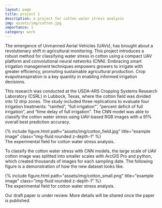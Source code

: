 ```yaml
---
layout: page
title: project 1
description: a project for cotton water stress analysis
img: assets/img/cotton.jpg
importance: 1
category: work
---
```


The emergence of Unmanned Aerial Vehicles (UAVs), has brought about a revolutionary shift in agricultural monitoring. This project introduces a robust method for classifying water stress in cotton using a compact UAV platform and convolutional neural networks (CNN). Embracing smart irrigation management techniques empowers growers to irrigate with greater efficiency, promoting sustainable agricultural production. Crop evapotranspiration is a key quantity in enabling informed irrigation decisions.

This research was conducted at the USDA-ARS Cropping Systems Research Laboratory (CSRL) in Lubbock, Texas, where the cotton field was divided into 12 drip zones. The study included three replications to evaluate four irrigation treatments: “rainfed”, “full irrigation”’, “percent deficit of full irrigation”, and “time delay of full irrigation”. The CNN model was able to classify the cotton water stress using UAV-based RGB images with a 91% overall best prediction accuracy.

<div class="row">
    <div class="col-sm mt-3 mt-md-0">
        {% include figure.html path="assets/img/cotton_field.jpg" title="example image" class="img-fluid rounded z-depth-1" %}
    </div>
</div>
<div class="caption">
    The experimental field for cotton water stress analysis.
</div>

To classify the cotton water stress with CNN models, the large scale of UAV cotton image was splitted into smaller scales with ArcGIS Pro and python, which created thousands of images for each sampling date. The following figure is a demonstration of how the new dataset looks like. 

<div class="row">
    <div class="col-sm mt-3 mt-md-0">
        {% include figure.html path="assets/img/cotton_small.png" title="example image" class="img-fluid rounded z-depth-1" %}
    </div>
</div>
<div class="caption">
    The experimental field for cotton water stress analysis.
</div>

Our draft paper is under review. More details will be shared once the paper is published.